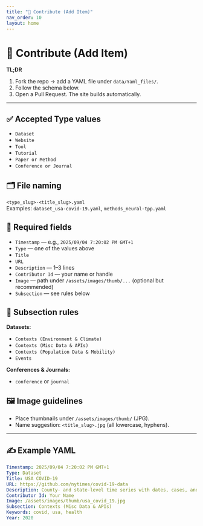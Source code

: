 ```yaml
---
title: "🤝 Contribute (Add Item)"
nav_order: 10
layout: home
---
```


# 🤝 Contribute (Add Item)

**TL;DR**
1) Fork the repo → add a YAML file under `data/Yaml_files/`.  
2) Follow the schema below.  
3) Open a Pull Request. The site builds automatically.

---

## ✅ Accepted Type values
- `Dataset`
- `Website`
- `Tool`
- `Tutorial`
- `Paper or Method`
- `Conference or Journal`

## 🗂️ File naming
`<type_slug>-<title_slug>.yaml`  
Examples: `dataset_usa-covid-19.yaml`, `methods_neural-tpp.yaml`

## 🧱 Required fields
- `Timestamp` — e.g., `2025/09/04 7:20:02 PM GMT+1`
- `Type` — one of the values above
- `Title`
- `URL`
- `Description` — 1–3 lines
- `Contributor Id` — your name or handle
- `Image` — path under `/assets/images/thumb/...` (optional but recommended)
- `Subsection` — see rules below

## 🧭 Subsection rules
**Datasets:**  
- `Contexts (Environment & Climate)`  
- `Contexts (Misc Data & APIs)`  
- `Contexts (Population Data & Mobility)`  
- `Events`  

**Conferences & Journals:**  
- `conference` or `journal`

## 🖼 Image guidelines
- Place thumbnails under `/assets/images/thumb/` (JPG).  
- Name suggestion: `<title_slug>.jpg` (all lowercase, hyphens).

---

## ✍️ Example YAML

```yaml
Timestamp: 2025/09/04 7:20:02 PM GMT+1
Type: Dataset
Title: USA COVID-19
URL: https://github.com/nytimes/covid-19-data
Description: County- and state-level time series with dates, cases, and deaths.
Contributor Id: Your Name
Image: /assets/images/thumb/usa_covid_19.jpg
Subsection: Contexts (Misc Data & APIs)
Keywords: covid, usa, health
Year: 2020

